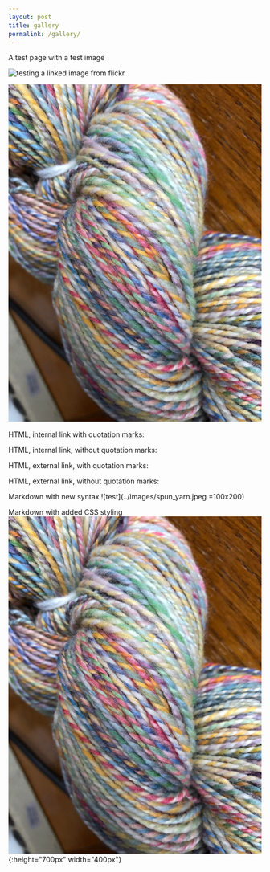 ```yaml
---
layout: post
title: gallery
permalink: /gallery/
---
```

A test page with a test image

![testing a linked image from flickr](https://www.flickr.com/photos/twyst/50129708597)

![a photograph of a skein of multicolored yarn, internal link](../images/spun_yarn.jpeg)

HTML, internal link with quotation marks:
<img source="../images/spun_yarn.jpeg" width="50px" />

HTML, internal link, without quotation marks:
<img source=../images/spun_yarn.jpeg width=50px />

HTML, external link, with quotation marks:
<img source="https://www.flickr.com/photos/twyst/50129708597" width="50px" />

HTML, external link, without quotation marks:
<img source=https://www.flickr.com/photos/twyst/50129708597 width=50px />

Markdown with new syntax
![test](../images/spun_yarn.jpeg =100x200)

Markdown with added CSS styling
![test](../images/spun_yarn.jpeg){:height="700px" width="400px"}